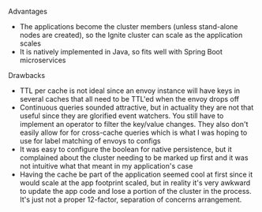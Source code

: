 Advantages
* The applications become the cluster members (unless stand-alone nodes are created), so the Ignite cluster can
  scale as the application scales
* It is natively implemented in Java, so fits well with Spring Boot microservices

Drawbacks
* TTL per cache is not ideal since an envoy instance will have keys in several caches that all need to be TTL'ed
  when the envoy drops off
* Continuous queries sounded attractive, but in actuality they are not that useful since they are glorified event
  watchers. You still have to implement an operator to filter the key/value changes. They also don't easily allow for
  for cross-cache queries which is what I was hoping to use for label matching of envoys to configs
* It was easy to configure the boolean for native persistence, but it complained about the cluster needing to be 
  marked up first and it was not intuitive what that meant in my application's case
* Having the cache be part of the application seemed cool at first since it would scale at the app footprint scaled,
  but in reality it's very awkward to update the app code and lose a portion of the cluster in the process. It's just
  not a proper 12-factor, separation of concerns arrangement.